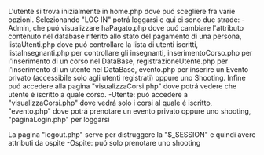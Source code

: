 L'utente si trova inizialmente in home.php dove puó scegliere fra varie opzioni.
Selezionando "LOG IN" potrá loggarsi e qui ci sono due strade:
-Admin, che puó visualizzare haPagato.php dove puó cambiare l'attributo contenuto nel database riferito allo stato del pagamento di una persona, listaUtenti.php dove puó controllare la lista di utenti iscritti, listaInsegnanti.php per controllare gli insegnanti, inserimentoCorso.php per l'inserimento di un corso nel DataBase, registrazioneUtente.php per l'inserimento di un utente nel DataBase, evento.php per inserire un Evento privato (accessibile solo agli utenti registrati) oppure uno Shooting. Infine puó accedere alla pagina "visualizzaCorsi.php" dove potrá vedere che utente é iscritto a quale corso.
-Utente: puó accedere a "visualizzaCorsi.php" dove vedrá solo i corsi al quale é iscritto, "evento.php" dove potrá prenotare un evento privato oppure uno shooting, "paginaLogin.php" per loggarsi

La pagina "logout.php" serve per distruggere la "$\_SESSION" e quindi avere attributi da ospite
-Ospite: puó solo prenotare uno shooting
